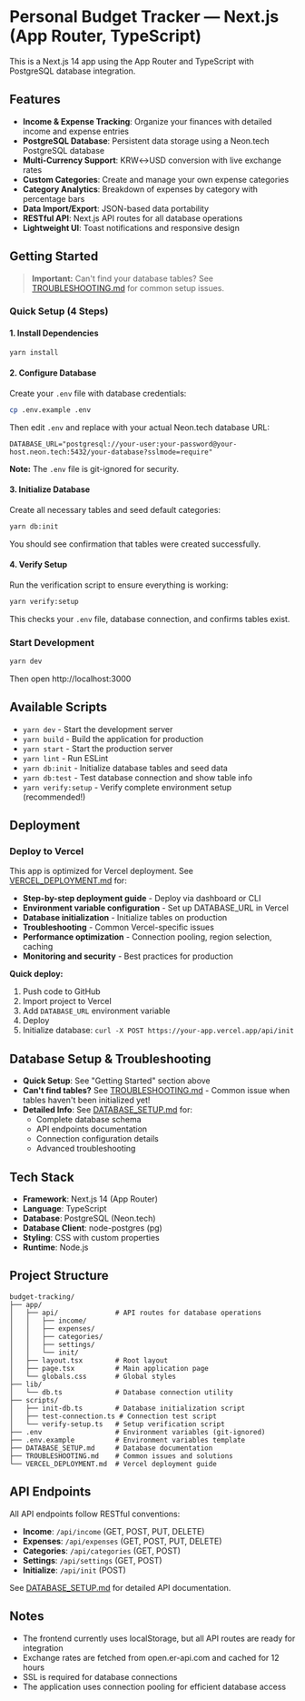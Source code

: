 
# Personal Budget Tracker — Next.js (App Router, TypeScript)

This is a Next.js 14 app using the App Router and TypeScript with PostgreSQL database integration.

## Features

- **Income & Expense Tracking**: Organize your finances with detailed income and expense entries
- **PostgreSQL Database**: Persistent data storage using a Neon.tech PostgreSQL database
- **Multi-Currency Support**: KRW↔USD conversion with live exchange rates
- **Custom Categories**: Create and manage your own expense categories
- **Category Analytics**: Breakdown of expenses by category with percentage bars
- **Data Import/Export**: JSON-based data portability
- **RESTful API**: Next.js API routes for all database operations
- **Lightweight UI**: Toast notifications and responsive design

## Getting Started

> **Important:** Can't find your database tables? See [TROUBLESHOOTING.md](./TROUBLESHOOTING.md) for common setup issues.

### Quick Setup (4 Steps)

#### 1. Install Dependencies

```bash
yarn install
```

#### 2. Configure Database

Create your `.env` file with database credentials:

```bash
cp .env.example .env
```

Then edit `.env` and replace with your actual Neon.tech database URL:

```env
DATABASE_URL="postgresql://your-user:your-password@your-host.neon.tech:5432/your-database?sslmode=require"
```

**Note:** The `.env` file is git-ignored for security.

#### 3. Initialize Database

Create all necessary tables and seed default categories:

```bash
yarn db:init
```

You should see confirmation that tables were created successfully.

#### 4. Verify Setup

Run the verification script to ensure everything is working:

```bash
yarn verify:setup
```

This checks your `.env` file, database connection, and confirms tables exist.

### Start Development

```bash
yarn dev
```

Then open http://localhost:3000

## Available Scripts

- `yarn dev` - Start the development server
- `yarn build` - Build the application for production
- `yarn start` - Start the production server
- `yarn lint` - Run ESLint
- `yarn db:init` - Initialize database tables and seed data
- `yarn db:test` - Test database connection and show table info
- `yarn verify:setup` - Verify complete environment setup (recommended!)

## Deployment

### Deploy to Vercel

This app is optimized for Vercel deployment. See [VERCEL_DEPLOYMENT.md](./VERCEL_DEPLOYMENT.md) for:

- **Step-by-step deployment guide** - Deploy via dashboard or CLI
- **Environment variable configuration** - Set up DATABASE_URL in Vercel
- **Database initialization** - Initialize tables on production
- **Troubleshooting** - Common Vercel-specific issues
- **Performance optimization** - Connection pooling, region selection, caching
- **Monitoring and security** - Best practices for production

**Quick deploy:**
1. Push code to GitHub
2. Import project to Vercel
3. Add `DATABASE_URL` environment variable
4. Deploy
5. Initialize database: `curl -X POST https://your-app.vercel.app/api/init`

## Database Setup & Troubleshooting

- **Quick Setup**: See "Getting Started" section above
- **Can't find tables?** See [TROUBLESHOOTING.md](./TROUBLESHOOTING.md) - Common issue when tables haven't been initialized yet!
- **Detailed Info**: See [DATABASE_SETUP.md](./DATABASE_SETUP.md) for:
  - Complete database schema
  - API endpoints documentation
  - Connection configuration details
  - Advanced troubleshooting

## Tech Stack

- **Framework**: Next.js 14 (App Router)
- **Language**: TypeScript
- **Database**: PostgreSQL (Neon.tech)
- **Database Client**: node-postgres (pg)
- **Styling**: CSS with custom properties
- **Runtime**: Node.js

## Project Structure

```
budget-tracking/
├── app/
│   ├── api/              # API routes for database operations
│   │   ├── income/
│   │   ├── expenses/
│   │   ├── categories/
│   │   ├── settings/
│   │   └── init/
│   ├── layout.tsx        # Root layout
│   ├── page.tsx          # Main application page
│   └── globals.css       # Global styles
├── lib/
│   └── db.ts             # Database connection utility
├── scripts/
│   ├── init-db.ts        # Database initialization script
│   ├── test-connection.ts # Connection test script
│   └── verify-setup.ts   # Setup verification script
├── .env                  # Environment variables (git-ignored)
├── .env.example          # Environment variables template
├── DATABASE_SETUP.md     # Database documentation
├── TROUBLESHOOTING.md    # Common issues and solutions
└── VERCEL_DEPLOYMENT.md  # Vercel deployment guide
```

## API Endpoints

All API endpoints follow RESTful conventions:

- **Income**: `/api/income` (GET, POST, PUT, DELETE)
- **Expenses**: `/api/expenses` (GET, POST, PUT, DELETE)
- **Categories**: `/api/categories` (GET, POST)
- **Settings**: `/api/settings` (GET, POST)
- **Initialize**: `/api/init` (POST)

See [DATABASE_SETUP.md](./DATABASE_SETUP.md) for detailed API documentation.

## Notes

- The frontend currently uses localStorage, but all API routes are ready for integration
- Exchange rates are fetched from open.er-api.com and cached for 12 hours
- SSL is required for database connections
- The application uses connection pooling for efficient database access
